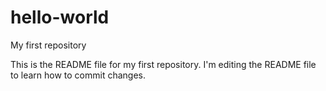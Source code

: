 # hello-world
My first repository

This is the README file for my first repository.  I'm editing the README file to learn how to commit changes.
